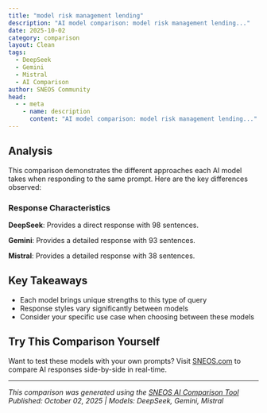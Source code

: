 ```yaml
---
title: "model risk management lending"
description: "AI model comparison: model risk management lending..."
date: 2025-10-02
category: comparison
layout: Clean
tags:
  - DeepSeek
  - Gemini
  - Mistral
  - AI Comparison
author: SNEOS Community
head:
  - - meta
    - name: description
      content: "AI model comparison: model risk management lending..."
---
```


<ChatComparison
  title="model risk management lending"
  prompt="model risk management lending"
  :responses='{
    "DeepSeek": "Of course. This is a critical topic in modern banking and finance. Here is a comprehensive overview of **Model Risk Management (MRM) in Lending**, covering its importance, key components, the lifecycle, and practical examples.\n\n---\n\n### What is Model Risk Management in Lending?\n\n**Model Risk Management (MRM)** is the practice of governing and controlling the risks associated with the use of models. In the context of lending, a **model** is a quantitative method, system, or approach that applies statistical, economic, financial, or machine learning techniques to process input data and generate outputs to inform business decisions.\n\n**Lending Models** are used to make critical decisions such as:\n*   **Credit Scoring:** Approving or denying a loan application.\n*   **Underwriting:** Setting the interest rate, credit limit, or loan terms.\n*   **Portfolio Management:** Estimating expected credit losses (e.g., for CECL/IFRS 9).\n*   **Collections:** Prioritizing accounts for collection efforts.\n*   **Anti-Money Laundering (AML):** Detecting suspicious lending activities.\n\n**Model Risk** is the potential for adverse consequences from decisions based on incorrect or misused model outputs. This can lead to financial loss, poor business decisions, and reputational damage.\n\n---\n\n### Why is MRM Crucial in Lending?\n\nThe stakes in lending are exceptionally high, making robust MRM non-negotiable.\n\n1.  **Financial Loss:** Inaccurate models can lead to:\n    *   **Credit Losses:** Approving bad loans (false positives) or giving overly generous terms to risky borrowers.\n    *   **Opportunity Cost:** Denying good loans (false negatives), losing revenue to competitors.\n    *   **Regulatory Fines:** Breaching capital requirements (e.g., Basel) or accounting standards (e.g., CECL).\n\n2.  **Reputational Damage \u0026 Fair Lending Risk:** Models that are biased or discriminatory, even unintentionally, can violate fair lending laws (e.g., Equal Credit Opportunity Act). This leads to legal action, regulatory sanctions, and severe reputational harm.\n\n3.  **Strategic Missteps:** Basing portfolio strategy on flawed models can lead to over-concentration in risky asset classes or inadequate pricing, threatening the institution\u0027s long-term stability.\n\n4.  **Regulatory Scrutiny:** Regulators (OCC, Fed, CFPB, ECB) have issued strong guidance (e.g., OCC 2011-12, SR 11-7) requiring banks to have a rigorous MRM framework. This is not optional for regulated institutions.\n\n---\n\n### Key Components of a Sound MRM Framework for Lending\n\nA robust MRM framework is built on three pillars:\n\n#### 1. Robust Model Governance\nThis is the \u0022who\u0022 and \u0022how\u0022 of MRM.\n*   **Clear Roles \u0026 Responsibilities:** Defined roles for model owners, developers, validators, and users. A central MRM function or committee oversees the entire process.\n*   **Comprehensive Policies \u0026 Procedures:** Documented standards for model development, validation, implementation, and use.\n*   **Model Inventory:** A centralized repository of all models used in lending, including their purpose, status, and key risk indicators.\n\n#### 2. Thorough Model Development \u0026 Implementation\nThis is the \u0022what\u0022 of the model itself.\n*   **Data Quality:** \u0022Garbage in, garbage out.\u0022 The model is only as good as its data. Processes must ensure data is accurate, complete, and relevant.\n*   **Sound Conceptual Framework:** The model\u0027s theory and design must be economically and statistically sound for its intended use.\n*   **Transparency \u0026 Explainability:** Especially for complex machine learning models (e.g., neural networks), the ability to understand and explain why a model made a certain decision is critical for validation, fairness testing, and customer communication.\n\n#### 3. Rigorous Model Validation\nThis is the independent \u0022challenge\u0022 to ensure the model is sound. It is the cornerstone of MRM and consists of three core elements:\n\n*   **Conceptual Soundness Evaluation:** Assessing the theory and design.\n    *   Does the model make theoretical sense?\n    *   Are the variables chosen appropriate and non-discriminatory?\n    *   Is the methodology (e.g., logistic regression, XGBoost) suitable?\n\n*   **Ongoing Monitoring \u0026 Outcomes Analysis:** Tracking model performance after deployment.\n    *   **Back-testing:** Comparing model predictions (e.g., probability of default) to actual outcomes.\n    *   **Benchmarking:** Comparing the model\u0027s performance to a simpler or alternative model.\n    *   **Monitoring Drift:**\n        *   **Concept Drift:** When the relationship between the input variables and the target outcome changes over time (e.g., a pandemic changes what \u0022predicts\u0022 default).\n        *   **Data Drift:** When the statistical properties of the input data change (e.g., the average applicant\u0027s income shifts).\n\n*   **Process Verification:** Ensuring the model is correctly implemented and operating as intended in the production environment.\n\n---\n\n### The Model Lifecycle in Lending\n\nMRM is not a one-time event but a continuous process.\n\n1.  **Development \u0026 Design:** The model is built and tested by developers.\n2.  **Validation \u0026 Approval:** Independent validators assess the model. The MRM committee approves it for use.\n3.  **Implementation:** The IT/tech team deploys the model into the production system.\n4.  **Ongoing Monitoring:** Model owners and validators continuously track performance metrics.\n5.  **Re-validation \u0026 Decommissioning:** Models are periodically re-validated (annually or after significant changes). Poorly performing or obsolete models are retired.\n\n---\n\n### Practical Examples of Model Risk in Lending\n\n| Lending Model Type | Model Risk Example | Consequence |\n| :--- | :--- | :--- |\n| **Application Scorecard** | The model underestimates the risk of self-employed applicants because its training data was dominated by salaried employees. | **Financial Loss:** Higher-than-expected defaults from self-employed borrowers. **Fair Lending Risk:** Potential for disparate impact on a protected class. |\n| **Behavioral Scorecard** | The model fails to detect a new pattern of early delinquency (concept drift) because it was trained on pre-recession data. | **Financial Loss:** Ineffective collections, leading to higher charge-offs. |\n| **Expected Credit Loss (ECL)** | The model uses an overly optimistic macroeconomic forecast, underestimating future loan losses. | **Regulatory \u0026 Financial:** Inadequate loan loss provisioning, violating accounting standards (CECL/IFRS 9) and misleading investors. |\n| **AML Transaction Monitoring** | The model has a high false-positive rate, flagging too many legitimate transactions. | **Operational Inefficiency:** Overwhelmed investigators miss real money laundering cases. |\n\n### Conclusion\n\nIn today\u0027s data-driven lending environment, models are indispensable. However, they are not infallible. A proactive, comprehensive, and independent **Model Risk Management framework** is not a regulatory burden but a strategic necessity. It protects the financial institution from significant losses, ensures compliance, promotes fair lending, and ultimately supports safe, sound, and profitable lending practices.",
    "Gemini": "Model risk management (MRM) in lending is a critical process for financial institutions to identify, assess, monitor, and control the risks associated with using models to make lending decisions.  These models are used throughout the entire lending lifecycle, from initial loan application to ongoing portfolio management.\n\nHere\u0027s a breakdown of key aspects:\n\n**Why is Model Risk Management Important in Lending?**\n\n*   **Significant Financial Impact:**  Poorly performing models can lead to substantial financial losses through inaccurate credit scoring, inappropriate loan pricing, inadequate loss reserves, and flawed capital planning.\n*   **Reputational Damage:**  Incorrectly used models can result in unfair or discriminatory lending practices, damaging a bank\u0027s reputation.\n*   **Regulatory Scrutiny:**  Banking regulators (e.g., the Federal Reserve, OCC, FDIC) have strict requirements for MRM, as outlined in guidance documents like SR 11-7 (Supervisory Guidance on Model Risk Management).  Failure to comply can lead to regulatory sanctions.\n*   **Complexity of Lending:** Lending involves numerous variables (economic conditions, borrower characteristics, collateral values), making it challenging to create and manage accurate models.\n*   **Bias and Fairness:** Models can inadvertently perpetuate or amplify existing biases in data, resulting in discriminatory lending decisions.\n\n**Key Lending Areas Affected by Model Risk:**\n\n*   **Credit Scoring and Underwriting:** Models used to assess creditworthiness, predict default probability, and determine loan eligibility.\n*   **Loan Pricing:** Models used to set interest rates and fees based on risk profiles.\n*   **Valuation:** Models used to value collateral (e.g., real estate, equipment).\n*   **Stress Testing:** Models used to simulate the impact of adverse economic scenarios on loan portfolios.\n*   **Loss Forecasting:** Models used to predict future loan losses and set appropriate loan loss reserves (Allowance for Credit Losses or ACL).\n*   **Collections and Recovery:** Models used to prioritize collection efforts and optimize recovery strategies.\n*   **Fraud Detection:** Models used to identify potentially fraudulent loan applications or transactions.\n*   **Customer Relationship Management (CRM):** Models used to predict customer behavior (e.g., churn, cross-selling opportunities).\n*   **Capital Planning:** Models used to project capital needs based on loan portfolio risk.\n*   **Anti-Money Laundering (AML):** Models used to detect suspicious activity in lending transactions.\n\n**Components of a Strong Model Risk Management Framework for Lending:**\n\nA robust MRM framework typically includes these key elements:\n\n1.  **Model Definition and Inventory:**\n    *   **Define \u0022Model\u0022:**  A clear definition of what constitutes a \u0022model\u0022 within the organization. Generally, it includes quantitative methods, systems, and approaches that apply statistical, economic, financial, or mathematical theories, techniques, and assumptions to process input data into quantitative estimates.\n    *   **Comprehensive Inventory:**  A complete and up-to-date inventory of all models used in lending, including:\n        *   Model name and purpose\n        *   Model owner and developer\n        *   Data sources\n        *   Model type (e.g., regression, machine learning)\n        *   Validation status\n        *   Risk rating\n\n2.  **Model Governance:**\n    *   **Policies and Procedures:**  Written policies and procedures that outline the MRM framework, roles and responsibilities, and standards for model development, validation, and use.\n    *   **Organizational Structure:**  A clear organizational structure that defines the roles and responsibilities of different teams involved in MRM, including:\n        *   Model Developers\n        *   Model Validators (Independent)\n        *   Model Owners/Users (Business Units)\n        *   MRM Oversight Function\n    *   **Approval Process:**  A formal approval process for new models, model changes, and model retirement.\n\n3.  **Model Development:**\n    *   **Sound Methodologies:**  Use of statistically sound and well-documented methodologies.\n    *   **Data Quality:**  Ensuring the accuracy, completeness, and appropriateness of data used to develop and train models. Data should be representative of the population the model is being applied to.\n    *   **Variable Selection:**  Careful selection of input variables based on theoretical soundness and empirical evidence.  Avoid variables that could lead to unfair or discriminatory outcomes.\n    *   **Model Documentation:**  Comprehensive documentation of the model\u0027s design, development, data sources, assumptions, limitations, and intended use.\n    *   **Training and Testing:**  Rigorous training and testing of the model on independent datasets to assess its performance and identify potential weaknesses.  This should include out-of-time testing and benchmarking.\n    *   **Version Control:** Implement a system to manage different versions of models and track changes.\n\n4.  **Model Validation:**\n    *   **Independence:**  Model validation should be performed by an independent team or individual who is not involved in model development.\n    *   **Scope:**  Validation should cover all aspects of the model, including:\n        *   Conceptual Soundness: Does the model make sense from a business perspective?\n        *   Data Quality:  Is the data used appropriate and accurate?\n        *   Implementation:  Is the model implemented correctly?\n        *   Performance:  Does the model perform as expected? (Accuracy, stability, etc.)\n        *   Outcomes Analysis:  Are the model outcomes reasonable and consistent with expectations?\n    *   **Documentation:**  Comprehensive documentation of the validation process, findings, and recommendations.\n    *   **Benchmarking:** Compare model performance to other models (internal or external) or simpler methods to assess its incremental value.\n    *   **Backtesting:** Assessing the model\u0027s predictive power by comparing its predictions to actual outcomes.\n\n5.  **Model Implementation and Use:**\n    *   **Controlled Implementation:**  Carefully controlled implementation of the model in the production environment.\n    *   **User Training:**  Providing adequate training to users on how to use the model correctly and interpret its results.\n    *   **Usage Guidelines:**  Developing clear usage guidelines that specify the model\u0027s intended use, limitations, and potential risks.\n    *   **Process Controls:**  Implementing process controls to ensure that the model is used as intended and that its outputs are properly interpreted.\n\n6.  **Model Monitoring:**\n    *   **Ongoing Monitoring:**  Continuous monitoring of the model\u0027s performance in the production environment.  This includes tracking key performance indicators (KPIs) and identifying any deviations from expected behavior.\n    *   **Performance Metrics:** Tracking metrics relevant to lending such as:\n        *   Accuracy ratios (e.g. C-Statistic, AUC)\n        *   Concentration ratios (Gini coefficient)\n        *   Stability Measures (Population Stability Index)\n        *   Default rates\n        *   Delinquency rates\n        *   Loss given default (LGD)\n        *   Exposure at default (EAD)\n    *   **Thresholds and Triggers:**  Establishing thresholds and triggers that will initiate further investigation or action if the model\u0027s performance deteriorates.\n    *   **Alerting:**  Implementing an alerting system to notify relevant stakeholders of any potential problems with the model.\n\n7.  **Model Remediation:**\n    *   **Corrective Actions:**  Taking prompt corrective action to address any identified issues with the model.\n    *   **Model Updates:**  Regularly updating the model to reflect changes in the data, business environment, or regulatory requirements.\n    *   **Model Retirement:**  Retiring models that are no longer fit for purpose.\n\n8.  **Documentation and Reporting:**\n    *   **Comprehensive Documentation:**  Maintaining comprehensive documentation of all aspects of the MRM framework, including policies, procedures, models, validations, and monitoring activities.\n    *   **Regular Reporting:**  Providing regular reports to senior management and the board of directors on the status of MRM activities and any significant risks or issues.\n\n9.  **Independent Review:**\n    *   **Periodic Review:**  Conducting periodic independent reviews of the MRM framework to ensure its effectiveness.\n    *   **Regulatory Compliance:**  Ensuring that the MRM framework complies with all applicable regulatory requirements.\n\n**Challenges in Model Risk Management in Lending:**\n\n*   **Data Quality Issues:** Poor data quality can significantly impact model accuracy and reliability.\n*   **Model Complexity:** Complex models can be difficult to understand, validate, and monitor.\n*   **Data Scarcity:**  Limited historical data can make it difficult to develop robust models, especially for new products or markets.\n*   **Changing Economic Conditions:** Models need to be regularly updated to reflect changes in the economic environment.\n*   **Bias and Fairness:** Ensuring that models are not biased and do not discriminate against certain groups of borrowers is a major challenge.\n*   **Machine Learning Models:**  The \u0022black box\u0022 nature of some machine learning models can make them difficult to interpret and validate.\n\n**Best Practices for Model Risk Management in Lending:**\n\n*   **Establish a Strong Governance Framework:**  Define clear roles and responsibilities and establish a formal approval process for models.\n*   **Focus on Data Quality:** Invest in data quality management programs to ensure data accuracy and completeness.\n*   **Use Independent Validation:**  Employ independent validation to challenge model assumptions and assess model performance.\n*   **Implement Robust Monitoring:**  Continuously monitor model performance and establish triggers for corrective action.\n*   **Address Bias and Fairness:**  Actively identify and mitigate potential biases in models and data.\n*   **Stay Current with Regulatory Requirements:**  Monitor regulatory developments and update the MRM framework as needed.\n*   **Invest in Training:**  Provide adequate training to all personnel involved in MRM.\n*   **Document Everything:** Maintain thorough documentation of all aspects of the MRM framework.\n*   **Embrace Technology:** Utilize technology solutions to automate and streamline MRM processes.\n\nBy implementing a strong MRM framework, lending institutions can effectively manage the risks associated with using models and make more informed lending decisions.  This, in turn, can lead to improved financial performance, reduced losses, and enhanced regulatory compliance.\n",
    "Mistral": "Model Risk Management (MRM) in the context of lending is crucial for financial institutions to ensure that the models they use for credit risk assessment, pricing, and portfolio management are accurate, reliable, and compliant with regulatory standards. Here are key aspects of MRM in lending:\n\n### 1. **Model Identification and Inventory**\n   - **Inventory Management:** Maintain a comprehensive inventory of all models used in the lending process, including credit scoring models, pricing models, and portfolio management models.\n   - **Documentation:** Ensure that each model is well-documented, including its purpose, assumptions, data sources, and limitations.\n\n### 2. **Model Development and Validation**\n   - **Development:** Follow a structured process for model development, including data collection, model selection, parameter estimation, and testing.\n   - **Validation:** Conduct independent validation to assess the model\u0027s accuracy, robustness, and compliance with regulatory requirements. This includes back-testing, stress testing, and sensitivity analysis.\n\n### 3. **Model Governance**\n   - **Policies and Procedures:** Establish clear policies and procedures for model development, validation, implementation, and monitoring.\n   - **Roles and Responsibilities:** Define roles and responsibilities for model developers, validators, users, and senior management.\n   - **Oversight:** Ensure that senior management and the board of directors are involved in the oversight of model risk management.\n\n### 4. **Model Monitoring and Performance**\n   - **Ongoing Monitoring:** Continuously monitor model performance to ensure it remains accurate and relevant. This includes tracking key performance indicators (KPIs) and comparing model predictions to actual outcomes.\n   - **Model Updates:** Regularly update models to reflect changes in the market, economic conditions, and regulatory requirements.\n\n### 5. **Risk Assessment and Mitigation**\n   - **Risk Identification:** Identify potential risks associated with each model, such as data quality issues, model mis-specification, and operational risks.\n   - **Risk Mitigation:** Implement controls and mitigation strategies to address identified risks. This may include data quality checks, model recalibration, and enhanced training for model users.\n\n### 6. **Regulatory Compliance**\n   - **Compliance Monitoring:** Ensure that all models comply with relevant regulatory requirements, such as Basel III, IFRS 9, and local banking regulations.\n   - **Reporting:** Maintain comprehensive reporting to regulatory bodies, including documentation of model validation, performance monitoring, and risk mitigation efforts.\n\n### 7. **Technology and Data Management**\n   - **Data Quality:** Ensure that the data used in models is accurate, complete, and timely. Implement data governance practices to manage data quality.\n   - **Technology Infrastructure:** Use robust technology infrastructure to support model development, validation, and monitoring. This includes data storage, processing capabilities, and analytical tools.\n\n### 8. **Training and Awareness**\n   - **Training Programs:** Provide regular training for model developers, validators, and users to ensure they are aware of best practices in model risk management.\n   - **Awareness Campaigns:** Conduct awareness campaigns to educate all stakeholders about the importance of model risk management and their roles in ensuring model integrity.\n\n### 9. **Incident Management**\n   - **Incident Reporting:** Establish a process for reporting and managing incidents related to model failures or performance issues.\n   - **Corrective Actions:** Implement corrective actions to address incidents and prevent recurrence.\n\n### 10. **Continuous Improvement**\n   - **Feedback Loop:** Establish a feedback loop to continuously improve model risk management practices based on lessons learned and emerging best practices.\n   - **Benchmarking:** Benchmark against industry standards and best practices to ensure that the institution\u0027s model risk management framework remains effective and up-to-date.\n\nBy implementing a robust Model Risk Management framework, financial institutions can enhance the reliability and accuracy of their lending models, reduce risks, and ensure compliance with regulatory requirements."
  }'
  published-date="13:38"
/>

## Analysis

This comparison demonstrates the different approaches each AI model takes when responding to the same prompt. Here are the key differences observed:

### Response Characteristics

**DeepSeek**: Provides a direct response with 98 sentences. 

**Gemini**: Provides a detailed response with 93 sentences. 

**Mistral**: Provides a detailed response with 38 sentences. 

## Key Takeaways

- Each model brings unique strengths to this type of query
- Response styles vary significantly between models
- Consider your specific use case when choosing between these models

## Try This Comparison Yourself

Want to test these models with your own prompts? Visit [SNEOS.com](https://sneos.com) to compare AI responses side-by-side in real-time.

---

*This comparison was generated using the [SNEOS AI Comparison Tool](https://sneos.com)*
*Published: October 02, 2025 | Models: DeepSeek, Gemini, Mistral*
